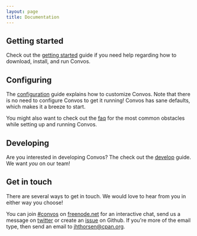 ```yaml
---
layout: page
title: Documentation
---
```


## Getting started

Check out the [getting started](/doc/getting-started.html) guide if you need
help regarding how to download, install, and run Convos.

## Configuring

The [configuration](/doc/config.html) guide explains how to customize Convos.
Note that there is no need to configure Convos to get it running! Convos has
sane defaults, which makes it a breeze to start.

You might also want to check out the [faq](/doc/faq.html) for the most common
obstacles while setting up and running Convos.

## Developing

Are you interested in developing Convos? The check out the
[develop](/doc/develop.html) guide. We want _you_ on our team!

## Get in touch

There are several ways to get in touch. We would love to hear from you in
either way you choose!

You can join [#convos](irc://chat.freenode.net:6697/#convos) on
[freenode.net](http://freenode.net/) for an interactive chat, send us a
message on [twitter](https://twitter.com/convosby) or create an
[issue](https://github.com/Nordaaker/convos/issues) on Github. If you're more
of the email type, then send an email to
<a href="mailto:jhthorsen@cpan.org">jhthorsen@cpan.org</a>.
